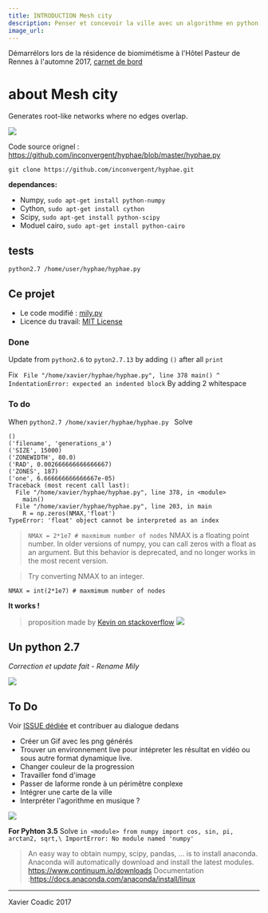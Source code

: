```yaml
--- 
title: INTRODUCTION Mesh city
description: Penser et concevoir la ville avec un algorithme en python inspiré du mycélium de champignon
image_url: 
---
```

Démarrélors lors de la résidence de biomimétisme à l'Hôtel Pasteur de Rennes à l'automne 2017, [carnet de bord](https://github.com/LeBiome/Proto_et_Projets/blob/master/mesh/LICENSE)

# about Mesh city

Generates root-like networks where no edges overlap. 

![](https://i.imgur.com/cNzKOSC.gif)

Code source orignel : https://github.com/inconvergent/hyphae/blob/master/hyphae.py

```git clone https://github.com/inconvergent/hyphae.git```

**dependances:**
+ Numpy, `sudo apt-get install python-numpy`
+ Cython, `sudo apt-get install cython`
+ Scipy, `sudo apt-get install python-scipy`
+ Moduel cairo, `sudo apt-get install python-cairo`

## tests 
```python2.7 /home/user/hyphae/hyphae.py```

## Ce projet

+ Le code modifié : [mily.py](https://github.com/LeBiome/Proto_et_Projets/blob/master/mesh/mily.py)
+ Licence du travail: [MIT License](https://github.com/LeBiome/Proto_et_Projets/blob/master/mesh/LICENSE)

### Done 
Update from `python2.6` to `pyton2.7.13` by adding `()` after all `print`

Fix ``  File "/home/xavier/hyphae/hyphae.py", line 378
    main()
    ^
IndentationError: expected an indented block
`` By adding 2 whitespace

### To do


When `python2.7 /home/xavier/hyphae/hyphae.py
` Solve
```
()
('filename', 'generations_a')
('SIZE', 15000)
('ZONEWIDTH', 80.0)
('RAD', 0.002666666666666667)
('ZONES', 187)
('one', 6.666666666666667e-05)
Traceback (most recent call last):
  File "/home/xavier/hyphae/hyphae.py", line 378, in <module>
    main()
  File "/home/xavier/hyphae/hyphae.py", line 203, in main
    R = np.zeros(NMAX,'float')
TypeError: 'float' object cannot be interpreted as an index
```
> `NMAX = 2*1e7 # maxmimum number of nodes`
> NMAX is a floating point number. In older versions of numpy, you can call zeros with a float as an argument. But this behavior is deprecated, and no longer works in the most recent version.

> Try converting NMAX to an integer.

`NMAX = int(2*1e7) # maxmimum number of nodes` 

**It works !**
> proposition made by [Kevin on stackoverflow](https://stackoverflow.com/questions/47575101/python2-7-typeerror-float-object-cannot-be-interpreted-as-an-index/47575377#47575377)
![](https://i.imgur.com/5Vkn7ZM.png)

## Un python 2.7

_Correction et update fait - Rename Mily_

![](https://framapic.org/mY2ZDCl7htUE/hJ2csbx2Qayd)

## To Do

Voir [ISSUE dédiée](https://github.com/LeBiome/Proto_et_Projets/issues/13) et contribuer au dialogue dedans

+ Créer un Gif avec les png générés
+ Trouver un environnement live pour intépreter les résultat en vidéo ou sous autre format dynamique live.
+ Changer couleur de la progression
+ Travailler fond d'image
+ Passer de laforme ronde à un périmêtre conplexe
+ Intégrer une carte de la ville
+ Interpréter l'agorithme en musique ?


![](https://media.giphy.com/media/3oxHQvHrdmjGoRBarC/giphy.gif)

**For Pyhton 3.5**
Solve ``in <module>
    from numpy import cos, sin, pi, arctan2, sqrt,\
ImportError: No module named 'numpy' ``

> An easy way to obtain numpy, scipy, pandas, ... is to install anaconda. Anaconda will automatically download and install the latest modules. https://www.continuum.io/downloads
> Documentation :https://docs.anaconda.com/anaconda/install/linux



----
Xavier Coadic 2017


